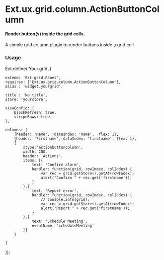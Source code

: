 Ext.ux.grid.column.ActionButtonColumn
=====================================

#### Render button(s) inside the grid cells.

A simple grid column plugin to render buttons inside a grid cell.

### Usage

Ext.define('Your.grid',{
    
    extend: 'Ext.grid.Panel',
    requires: ['Ext.ux.grid.column.ActionButtonColumn'],
    alias : 'widget.yourgrid',

    title : 'No title',
    store: 'yourstore',
    
    viewConfig: {
        blockRefresh: true,
        stripeRows: true
    },

    columns: [
        {header: 'Name',  dataIndex: 'name',  flex: 1},
        {header: 'Firstname', dataIndex: 'firstname', flex: 1},
        {
            xtype:'actionbuttoncolumn', 
            width: 200,
            header: 'Actions',
            items: [{
                text: 'Confirm alarm',
                handler: function(grid, rowIndex, colIndex) {
                    var rec = grid.getStore().getAt(rowIndex);
                    alert("Confirm " + rec.get('firstname'));
                }
            },{
                text: 'Report error',
                handler: function(grid, rowIndex, colIndex) {
                    // console.info(grid);
					var rec = grid.getStore().getAt(rowIndex);
                    alert("Report " + rec.get('firstname'));
                }                
            },{
                text: 'Schedule Meeting',
                eventName: 'scheduleMeeting'
            }]
        }

    ]
});

